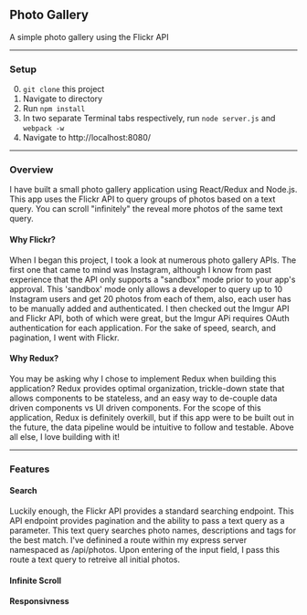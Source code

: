 ## Photo Gallery
A simple photo gallery using the Flickr API

---
### Setup

0. `git clone` this project
0. Navigate to directory
0. Run `npm install`
0. In two separate Terminal tabs respectively, run `node server.js` and `webpack -w`
0. Navigate to http://localhost:8080/

---
### Overview

I have built a small photo gallery application using React/Redux and Node.js. This app uses the Flickr API to query groups of photos based on a text query. You can scroll "infinitely" the reveal more photos of the same text query.

#### Why Flickr?

When I began this project, I took a look at numerous photo gallery APIs. The first one that came to mind was Instagram, although I know from past experience that the API only supports a "sandbox" mode prior to your app's approval. This 'sandbox' mode only allows a developer to query up to 10 Instagram users and get 20 photos from each of them, also, each user has to be manually added and authenticated. I then checked out the Imgur API and Flickr API, both of which were great, but the Imgur APi requires OAuth authentication for each application. For the sake of speed, search, and pagination, I went with Flickr.

#### Why Redux?

You may be asking why I chose to implement Redux when building this application? Redux provides optimal organization, trickle-down state that allows components to be stateless, and an easy way to de-couple data driven components vs UI driven components. For the scope of this application, Redux is definitely overkill, but if this app were to be built out in the future, the data pipeline would be intuitive to follow and testable. Above all else, I love building with it!

---
### Features

#### Search

Luckily enough, the Flickr API provides a standard searching endpoint. This API endpoint provides pagination and the ability to pass a text query as a parameter. This text query searches photo names, descriptions and tags for the best match. I've definined a route within my express server namespaced as /api/photos. Upon entering of the input field, I pass this route a text query to retreive all initial photos.

#### Infinite Scroll



#### Responsivness
